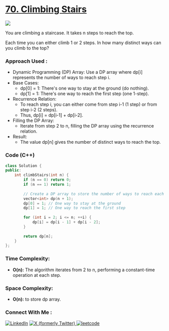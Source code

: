 # [70. Climbing Stairs](https://leetcode.com/problems/climbing-stairs/description/)

![](https://badgen.net/badge/Level/Easy/green)

You are climbing a staircase. It takes n steps to reach the top.

Each time you can either climb 1 or 2 steps. In how many distinct ways can you climb to the top?

### Approach Used :

-   Dynamic Programming (DP) Array: Use a DP array where dp[i] represents the number of ways to reach step i.
-   Base Cases:
    -   dp[0] = 1: There's one way to stay at the ground (do nothing).
    -   dp[1] = 1: There's one way to reach the first step (one 1-step).
-   Recurrence Relation:
    -   To reach step i, you can either come from step i-1 (1 step) or from step i-2 (2 steps).
    -   Thus, dp[i] = dp[i-1] + dp[i-2].
-   Filling the DP Array:
    -   Iterate from step 2 to n, filling the DP array using the recurrence relation.
-   Result:
    -   The value dp[n] gives the number of distinct ways to reach the top.


### Code (C++)

```cpp
class Solution {
public:
    int climbStairs(int n) {
        if (n == 0) return 0;
        if (n == 1) return 1;
        
        // Create a DP array to store the number of ways to reach each step
        vector<int> dp(n + 1);
        dp[0] = 1; // One way to stay at the ground
        dp[1] = 1; // One way to reach the first step
        
        for (int i = 2; i <= n; ++i) {
            dp[i] = dp[i - 1] + dp[i - 2];
        }
        
        return dp[n];
    }
};

```

### Time Complexity:
- **O(n):** The algorithm iterates from 2 to n, performing a constant-time operation at each step.

### Space Complexity:
- **O(n):** to store dp array.


### Connect With Me : 

<a href="https://www.linkedin.com/in/shivam-ray-b4306524a/" target="_blank"><img src="https://img.shields.io/badge/LinkedIn-0077B5?style=for-the-badge&logo=linkedin&logoColor=white" alt="LinkedIn"></a>
<a href="https://x.com/rai_shivam11/" target="_blank"><img src="https://img.shields.io/badge/Twitter-1DA1F2?style=for-the-badge&logo=twitter&logoColor=white" alt="X (formerly Twitter)">
</a>
<a href="https://leetcode.com/u/shrunited0702/" target="_blank"><img src="https://img.shields.io/badge/LeetCode-000000?style=for-the-badge&logo=LeetCode&logoColor=#d16c06" alt="leetcode">
</a>